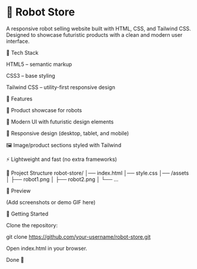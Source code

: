 <h1>🤖 Robot Store</h1>

A responsive robot selling website built with HTML, CSS, and Tailwind CSS.
Designed to showcase futuristic products with a clean and modern user interface.

🚀 Tech Stack

HTML5 – semantic markup

CSS3 – base styling

Tailwind CSS
 – utility-first responsive design

📱 Features

🤖 Product showcase for robots

🎨 Modern UI with futuristic design elements

📱 Responsive design (desktop, tablet, and mobile)

🖼️ Image/product sections styled with Tailwind

⚡ Lightweight and fast (no extra frameworks)

📂 Project Structure
robot-store/
│── index.html
│── style.css
│── /assets
│    ├── robot1.png
│    ├── robot2.png
│    └── ...

📸 Preview

(Add screenshots or demo GIF here)

🔧 Getting Started

Clone the repository:

git clone https://github.com/your-username/robot-store.git


Open index.html in your browser.

Done 🎉
